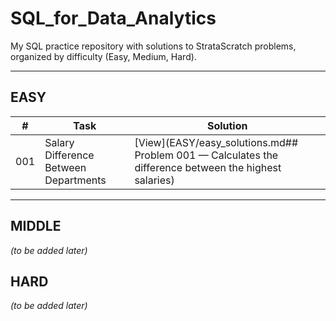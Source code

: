 # SQL_for_Data_Analytics
My SQL practice repository with solutions to StrataScratch problems, organized by difficulty (Easy, Medium, Hard).

---

## EASY
| #   | Task                                   | Solution |
|-----|----------------------------------------|----------|
| 001 | Salary Difference Between Departments | [View](EASY/easy_solutions.md## Problem 001 — Calculates the difference between the highest salaries) |

---

## MIDDLE
*(to be added later)*

## HARD
*(to be added later)*
